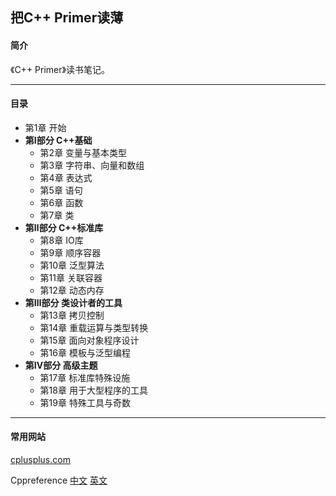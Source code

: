 ## 把C++ Primer读薄

#### 简介

《C++ Primer》读书笔记。

------

#### 目录

- 第1章 开始
- **第Ⅰ部分  C++基础**
  - 第2章 变量与基本类型
  - 第3章 字符串、向量和数组
  - 第4章 表达式
  - 第5章 语句
  - 第6章 函数
  - 第7章 类
- **第Ⅱ部分  C++标准库**
  - 第8章 IO库
  - 第9章 顺序容器
  - 第10章 泛型算法
  - 第11章 关联容器
  - 第12章 动态内存
- **第Ⅲ部分  类设计者的工具**
  - 第13章 拷贝控制
  - 第14章 重载运算与类型转换
  - 第15章 面向对象程序设计
  - 第16章 模板与泛型编程
- **第Ⅳ部分  高级主题**
  - 第17章 标准库特殊设施
  - 第18章 用于大型程序的工具
  - 第19章 特殊工具与奇数

------

#### 常用网站

[cplusplus.com](http://cplusplus.com/)

Cppreference [中文](https://zh.cppreference.com/w/cpp) [英文](https://en.cppreference.com/w/)
